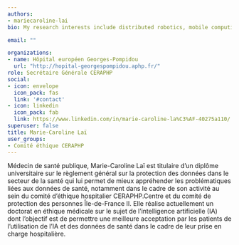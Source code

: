 ```yaml
---
authors:
- mariecaroline-lai
bio: My research interests include distributed robotics, mobile computing and programmable matter.

email: ""

organizations:
- name: Hôpital européen Georges-Pompidou
  url: "http://hopital-georgespompidou.aphp.fr/"
role: Secrétaire Générale CERAPHP
social:
- icon: envelope
  icon_pack: fas
  link: '#contact'
- icon: linkedin
  icon_pack: fab
  link: https://www.linkedin.com/in/marie-caroline-la%C3%AF-40275a110/
superuser: false
title: Marie-Caroline Laï
user_groups:
- Comité éthique CERAPHP
---
```


Médecin de santé publique, Marie-Caroline Laï est titulaire d’un diplôme universitaire sur le règlement général sur la protection des données dans le secteur de la santé qui lui permet de mieux appréhender les problématiques liées aux données de santé, notamment dans le cadre de son activité au sein du comité d’éthique hospitalier CERAPHP.Centre et du comité de protection des personnes Île-de-France II. Elle réalise actuellement un doctorat en éthique médicale sur le sujet de l’intelligence artificielle (IA) dont l’objectif est de permettre une meilleure acceptation par les patients de l’utilisation de l’IA et des données de santé dans le cadre de leur prise en charge hospitalière.
